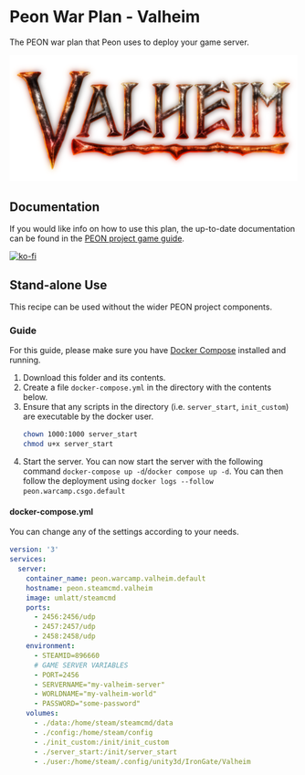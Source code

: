 # Peon War Plan - Valheim

The PEON war plan that Peon uses to deploy your game server.

![Valheim](./logo.png)

## Documentation

If you would like info on how to use this plan, the up-to-date documentation can be found in the [PEON project game guide](http://docs.warcamp.org/guides/games/valheim/).

[![ko-fi](https://ko-fi.com/img/githubbutton_sm.svg)](https://ko-fi.com/K3K567ILJ)

## Stand-alone Use

This recipe can be used without the wider PEON project components.

### Guide

For this guide, please make sure you have [Docker Compose](https://docs.docker.com.zh.xy2401.com/v17.12/compose/install/) installed and running.

1. Download this folder and its contents.
2. Create a file `docker-compose.yml` in the directory with the contents below.
3. Ensure that any scripts in the directory (i.e. `server_start`, `init_custom`) are executable by the docker user.
    ```bash
    chown 1000:1000 server_start
    chmod u+x server_start
    ```
4. Start the server. You can now start the server with the following command `docker-compose up -d`/`docker compose up -d`. You can then follow the deployment using `docker logs --follow peon.warcamp.csgo.default`

#### docker-compose.yml

You can change any of the settings according to your needs.

```yml
version: '3'
services:
  server:
    container_name: peon.warcamp.valheim.default
    hostname: peon.steamcmd.valheim
    image: umlatt/steamcmd
    ports:
      - 2456:2456/udp
      - 2457:2457/udp
      - 2458:2458/udp
    environment:
      - STEAMID=896660
      # GAME SERVER VARIABLES
      - PORT=2456
      - SERVERNAME="my-valheim-server"
      - WORLDNAME="my-valheim-world"
      - PASSWORD="some-password"
    volumes:
      - ./data:/home/steam/steamcmd/data
      - ./config:/home/steam/config
      - ./init_custom:/init/init_custom
      - ./server_start:/init/server_start
      - ./user:/home/steam/.config/unity3d/IronGate/Valheim
```
